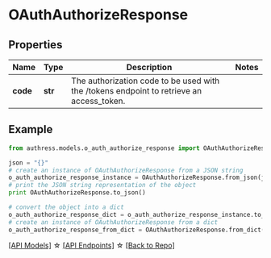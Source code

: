 # OAuthAuthorizeResponse


## Properties
Name | Type | Description | Notes
------------ | ------------- | ------------- | -------------
**code** | **str** | The authorization code to be used with the /tokens endpoint to retrieve an access_token. | 

## Example

```python
from authress.models.o_auth_authorize_response import OAuthAuthorizeResponse

json = "{}"
# create an instance of OAuthAuthorizeResponse from a JSON string
o_auth_authorize_response_instance = OAuthAuthorizeResponse.from_json(json)
# print the JSON string representation of the object
print OAuthAuthorizeResponse.to_json()

# convert the object into a dict
o_auth_authorize_response_dict = o_auth_authorize_response_instance.to_dict()
# create an instance of OAuthAuthorizeResponse from a dict
o_auth_authorize_response_from_dict = OAuthAuthorizeResponse.from_dict(o_auth_authorize_response_dict)
```
[[API Models]](./README.md#documentation-for-models) ☆ [[API Endpoints]](./README.md#documentation-for-api-endpoints) ☆ [[Back to Repo]](../README.md)


